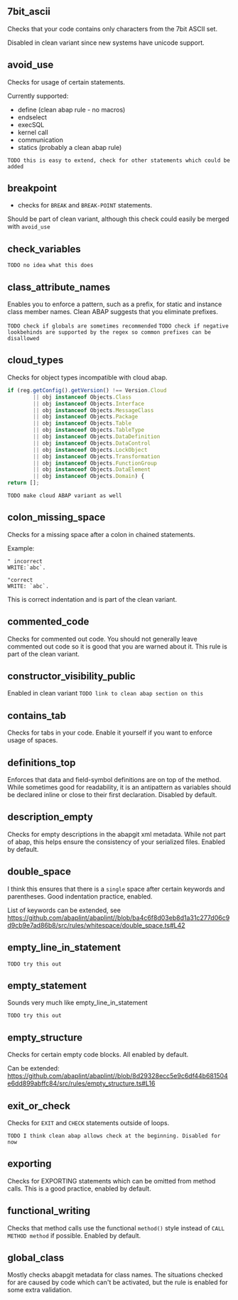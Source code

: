 ## 7bit_ascii

Checks that your code contains only characters from the 7bit ASCII set. 

Disabled in clean variant since new systems have unicode support.

## avoid_use

Checks for usage of certain statements.

Currently supported:

- define (clean abap rule - no macros)
- endselect
- execSQL 
- kernel call
- communication
- statics (probably a clean abap rule)

`TODO this is easy to extend, check for other statements which could be added`

## breakpoint

- checks for `BREAK` and `BREAK-POINT` statements.

Should be part of clean variant, although this check could easily be merged with `avoid_use`

## check_variables

`TODO no idea what this does`

## class_attribute_names

Enables you to enforce a pattern, such as a prefix, for static and instance class member names.
Clean ABAP suggests that you eliminate prefixes.

`TODO check if globals are sometimes recommended`
`TODO check if negative lookbehinds are supported by the regex so common prefixes can be disallowed`

## cloud_types

Checks for object types incompatible with cloud abap.

```ts
if (reg.getConfig().getVersion() !== Version.Cloud
        || obj instanceof Objects.Class
        || obj instanceof Objects.Interface
        || obj instanceof Objects.MessageClass
        || obj instanceof Objects.Package
        || obj instanceof Objects.Table
        || obj instanceof Objects.TableType
        || obj instanceof Objects.DataDefinition
        || obj instanceof Objects.DataControl
        || obj instanceof Objects.LockObject
        || obj instanceof Objects.Transformation
        || obj instanceof Objects.FunctionGroup
        || obj instanceof Objects.DataElement
        || obj instanceof Objects.Domain) {
return [];

```

```TODO make cloud ABAP variant as well```


## colon_missing_space

Checks for a missing space after a colon in chained statements.

Example:

```abap
" incorrect
WRITE:`abc`.

"correct
WRITE: `abc`.
```

This is correct indentation and is part of the clean variant.

## commented_code

Checks for commented out code. You should not generally leave commented out code so it is good that you are warned about it. This rule is part of the clean variant.

## constructor_visibility_public

Enabled in clean variant
`TODO link to clean abap section on this`

## contains_tab

Checks for tabs in your code. Enable it yourself if you want to enforce usage of spaces.

## definitions_top

Enforces that data and field-symbol definitions are on top of the method. While sometimes good for readability, it is an antipattern as variables should be declared inline or close to their first declaration. Disabled by default.

## description_empty

Checks for empty descriptions in the abapgit xml metadata. While not part of abap, this helps ensure the consistency of your serialized files. Enabled by default.

## double_space

I think this ensures that there is a `single` space after certain keywords and parentheses. Good indentation practice, enabled.

List of keywords can be extended, see
https://github.com/abaplint/abaplint//blob/ba4c6f8d03eb8d1a31c277d06c9d9cb9e7ad86b8/src/rules/whitespace/double_space.ts#L42


## empty_line_in_statement

`TODO try this out`

## empty_statement

Sounds very much like empty_line_in_statement

`TODO try this out`


## empty_structure

Checks for certain empty code blocks. All enabled by default.

Can be extended:
https://github.com/abaplint/abaplint//blob/8d29328ecc5e9c6df44b681504e6dd899abffc84/src/rules/empty_structure.ts#L16

## exit_or_check

Checks for `EXIT` and `CHECK` statements outside of loops.

`TODO I think clean abap allows check at the beginning. Disabled for now`

## exporting

Checks for EXPORTING statements which can be omitted from method calls. This is a good practice, enabled by default.

## functional_writing

Checks that method calls use the functional `method()` style instead of `CALL METHOD method` if possible. Enabled by default.

## global_class

Mostly checks abapgit metadata for class names. The situations checked for are caused by code which can't be activated, but the rule is enabled for some extra validation.